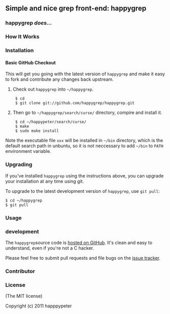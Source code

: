 ## Simple and nice grep front-end: happygrep 

### happygrep _does…_

### How It Works

### Installation

#### Basic GitHub Checkout

This will get you going with the latest version of `happygrep` and make it
easy to fork and contribute any changes back upstream.

1. Check out `happygrep` into `~/happygrep`.

        $ cd
        $ git clone git://github.com/happygrep/happygrep.git 

2. Then go to `~/happygrep/search/curse/` directory, compire and install it.

        $ cd ~/happypeter/search/curse/
        $ make
        $ sudo make install
         
Note the executable file `xxx` will be installed in `~/bin` directory, which
is the default search path in unbuntu, so it is not neccessary to add `~/bin`
to `PATH` environment variable.  

### Upgrading

If you've installed `happygrep` using the instructions above, you can
upgrade your installation at any time using git.

To upgrade to the latest development version of `happygrep`, use `git pull`:

    $ cd ~/happygrep
    $ git pull

### Usage

### development

The `happygrep`source code is [hosted on
GitHub](https://github.com/happypeter/happygrep). It's clean and easy
to understand, even if you're not a C hacker.

Please feel free to submit pull requests and file bugs on the [issue
tracker](https://github.com/happypeter/happygrep/issues).

### Contributor 

### License

(The MIT license)

Copyright (c) 2011 happpypeter 

